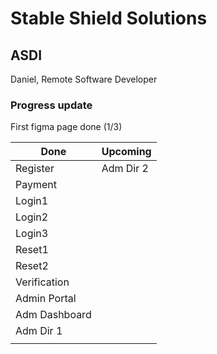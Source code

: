 # Stable Shield Solutions
## ASDI
Daniel, Remote Software Developer



### Progress update

First figma page done (1/3)

| Done          | Upcoming      |
| ------------- | ------------- |
| Register      | Adm Dir 2     |
| Payment       |               |
| Login1        |               |
| Login2        |               |
| Login3        |               |
| Reset1        |               |
| Reset2        |               |
| Verification  |               |
| Admin Portal  |               |
| Adm Dashboard |               |
| Adm Dir 1     |               |
|               |               |
